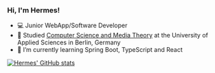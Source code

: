 

### Hi, I'm Hermes!

- :computer:  Junior WebApp/Software Developer <br/>
- :school:  Studied [Computer Science and Media Theory](https://imi-bachelor.htw-berlin.de/) at the University of Applied Sciences in Berlin, Germany <br/>
- 🌱  I’m currently learning Spring Boot, TypeScript and React <br/>

<!-- Github stats -->
[![Hermes' GitHub stats](https://github-readme-stats.vercel.app/api?username=erirapce)](https://github.com/anuraghazra/github-readme-stats)

<!--
**erirapce/erirapce** is a ✨ _special_ ✨ repository because its `README.md` (this file) appears on your GitHub profile.

Here are some ideas to get you started:

- 🔭 I’m currently working on ...
- 🌱 I’m currently learning ...
- 👯 I’m looking to collaborate on ...
- 🤔 I’m looking for help with ...
- 💬 Ask me about ...
- 📫 How to reach me: ...
- 😄 Pronouns: ...
- ⚡ Fun fact: ...
-->
